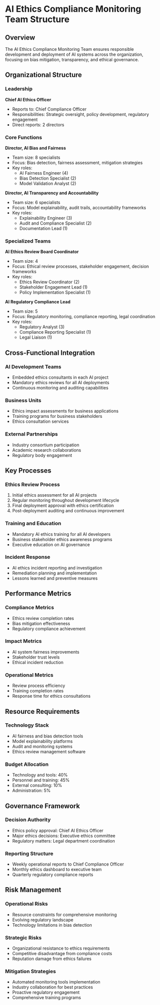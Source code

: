 # AI Ethics Compliance Monitoring Team Structure

## Overview
The AI Ethics Compliance Monitoring Team ensures responsible development and deployment of AI systems across the organization, focusing on bias mitigation, transparency, and ethical governance.

## Organizational Structure

### Leadership
**Chief AI Ethics Officer**
- Reports to: Chief Compliance Officer
- Responsibilities: Strategic oversight, policy development, regulatory engagement
- Direct reports: 2 directors

### Core Functions
**Director, AI Bias and Fairness**
- Team size: 8 specialists
- Focus: Bias detection, fairness assessment, mitigation strategies
- Key roles:
  - AI Fairness Engineer (4)
  - Bias Detection Specialist (2)
  - Model Validation Analyst (2)

**Director, AI Transparency and Accountability**
- Team size: 6 specialists
- Focus: Model explainability, audit trails, accountability frameworks
- Key roles:
  - Explainability Engineer (3)
  - Audit and Compliance Specialist (2)
  - Documentation Lead (1)

### Specialized Teams
**AI Ethics Review Board Coordinator**
- Team size: 4
- Focus: Ethical review processes, stakeholder engagement, decision frameworks
- Key roles:
  - Ethics Review Coordinator (2)
  - Stakeholder Engagement Lead (1)
  - Policy Implementation Specialist (1)

**AI Regulatory Compliance Lead**
- Team size: 5
- Focus: Regulatory monitoring, compliance reporting, legal coordination
- Key roles:
  - Regulatory Analyst (3)
  - Compliance Reporting Specialist (1)
  - Legal Liaison (1)

## Cross-Functional Integration

### AI Development Teams
- Embedded ethics consultants in each AI project
- Mandatory ethics reviews for all AI deployments
- Continuous monitoring and auditing capabilities

### Business Units
- Ethics impact assessments for business applications
- Training programs for business stakeholders
- Ethics consultation services

### External Partnerships
- Industry consortium participation
- Academic research collaborations
- Regulatory body engagement

## Key Processes

### Ethics Review Process
1. Initial ethics assessment for all AI projects
2. Regular monitoring throughout development lifecycle
3. Final deployment approval with ethics certification
4. Post-deployment auditing and continuous improvement

### Training and Education
- Mandatory AI ethics training for all AI developers
- Business stakeholder ethics awareness programs
- Executive education on AI governance

### Incident Response
- AI ethics incident reporting and investigation
- Remediation planning and implementation
- Lessons learned and preventive measures

## Performance Metrics

### Compliance Metrics
- Ethics review completion rates
- Bias mitigation effectiveness
- Regulatory compliance achievement

### Impact Metrics
- AI system fairness improvements
- Stakeholder trust levels
- Ethical incident reduction

### Operational Metrics
- Review process efficiency
- Training completion rates
- Response time for ethics consultations

## Resource Requirements

### Technology Stack
- AI fairness and bias detection tools
- Model explainability platforms
- Audit and monitoring systems
- Ethics review management software

### Budget Allocation
- Technology and tools: 40%
- Personnel and training: 45%
- External consulting: 10%
- Administration: 5%

## Governance Framework

### Decision Authority
- Ethics policy approval: Chief AI Ethics Officer
- Major ethics decisions: Executive ethics committee
- Regulatory matters: Legal department coordination

### Reporting Structure
- Weekly operational reports to Chief Compliance Officer
- Monthly ethics dashboard to executive team
- Quarterly regulatory compliance reports

## Risk Management

### Operational Risks
- Resource constraints for comprehensive monitoring
- Evolving regulatory landscape
- Technology limitations in bias detection

### Strategic Risks
- Organizational resistance to ethics requirements
- Competitive disadvantage from compliance costs
- Reputation damage from ethics failures

### Mitigation Strategies
- Automated monitoring tools implementation
- Industry collaboration for best practices
- Proactive regulatory engagement
- Comprehensive training programs
